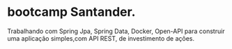 # bootcamp Santander.
Trabalhando com Spring Jpa, Spring Data, Docker, Open-API para construir uma aplicação simples,com API REST, de investimento de ações.
